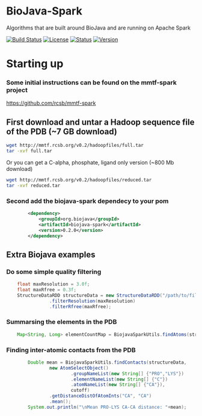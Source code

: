 # BioJava-Spark
Algorithms that are built around BioJava and are running on Apache Spark


[![Build Status](https://travis-ci.org/biojava/biojava-spark.svg?branch=master)](https://travis-ci.org/biojava/biojava-spark)
[![License](http://img.shields.io/badge/license-LGPL_2.1-blue.svg?style=flat)](https://github.com/biojava/biojava/blob/master/LICENSE)
[![Status](http://img.shields.io/badge/status-experimental-red.svg?style=flat)](https://github.com/biojava/biojava-spark)
[![Version](http://img.shields.io/badge/version-0.2.0-blue.svg?style=flat)](https://github.com/biojava/biojava-spark/)

# Starting up

### Some initial instructions can be found on the mmtf-spark project
https://github.com/rcsb/mmtf-spark
## First download and untar a Hadoop sequence file of the PDB (~7 GB download) 
```bash
wget http://mmtf.rcsb.org/v0.2/hadoopfiles/full.tar
tar -xvf full.tar
```
Or you can get a C-alpha, phosphate, ligand only version (~800 Mb download)
```bash
wget http://mmtf.rcsb.org/v0.2/hadoopfiles/reduced.tar
tar -xvf reduced.tar
```
### Second add the biojava-spark dependecy to your pom

```xml
		<dependency>
			<groupId>org.biojava</groupId>
			<artifactId>biojava-spark</artifactId>
			<version>0.2.0</version>
		</dependency>
```



## Extra Biojava examples

### Do some simple quality filtering

```java
	float maxResolution = 3.0f;
	float maxRfree = 0.3f;
	StructureDataRDD structureData = new StructureDataRDD("/path/to/file")
				.filterResolution(maxResolution)
				.filterRfree(maxRfree);
```

### Summarsing the elements in the PDB
```java
	Map<String, Long> elementCountMap = BiojavaSparkUtils.findAtoms(structureData).countByElement();
```

### Finding inter-atomic contacts from the PDB

```java
		Double mean = BiojavaSparkUtils.findContacts(structureData,
				new AtomSelectObject()
						.groupNameList(new String[] {"PRO","LYS"})
						.elementNameList(new String[] {"C"})
						.atomNameList(new String[] {"CA"}),
						cutoff)
				.getDistanceDistOfAtomInts("CA", "CA")
				.mean();
		System.out.println("\nMean PRO-LYS CA-CA distance: "+mean);
```

